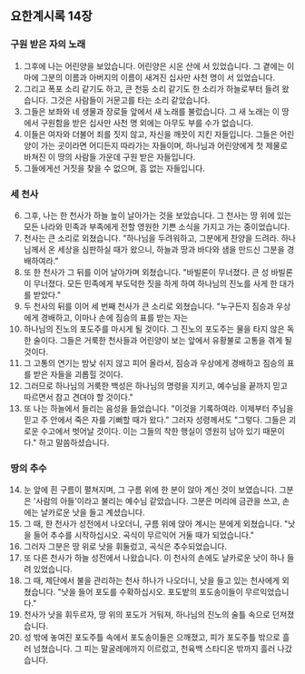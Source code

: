 ## 요한계시록 14장

### 구원 받은 자의 노래
1. 그후에 나는 어린양을 보았습니다. 어린양은 시온 산에 서 있었습니다. 그 곁에는 이마에 그분의 이름과 아버지의 이름이 새겨진 십사만 사천 명이 서 있었습니다.
2. 그리고 폭포 소리 같기도 하고, 큰 천둥 소리 같기도 한 소리가 하늘로부터 들려 왔습니다. 그것은 사람들이 거문고를 타는 소리 같았습니다.
3. 그들은 보좌와 네 생물과 장로들 앞에서 새 노래를 불렀습니다. 그 새 노래는 이 땅에서 구원함을 받은 십사만 사천 명 외에는 아무도 부를 수가 없습니다.
4. 이들은 여자와 더불어 죄를 짓지 않고, 자신을 깨끗이 지킨 자들입니다. 그들은 어린양이 가는 곳이라면 어디든지 따라가는 자들이며, 하나님과 어린양에게 첫 제물로 바쳐진 이 땅의 사람들 가운데 구원 받은 자들입니다.
5. 그들에게선 거짓을 찾을 수 없으며, 흠 없는 자들입니다.
### 세 천사
6. 그후, 나는 한 천사가 하늘 높이 날아가는 것을 보았습니다. 그 천사는 땅 위에 있는 모든 나라와 민족과 부족에게 전할 영원한 기쁜 소식을 가지고 가는 중이었습니다.
7. 천사는 큰 소리로 외쳤습니다. "하나님을 두려워하고, 그분에게 찬양을 드려라. 하나님께서 온 세상을 심판하실 때가 왔으니, 하늘과 땅과 바다와 샘을 만드신 그분을 경배하여라."
8. 또 한 천사가 그 뒤를 이어 날아가며 외쳤습니다. "바빌론이 무너졌다. 큰 성 바빌론이 무너졌다. 모든 민족에게 부도덕한 짓을 하게 하여 하나님의 진노를 사게 한 대가를 받았다."
9. 두 천사의 뒤를 이어 세 번째 천사가 큰 소리로 외쳤습니다. "누구든지 짐승과 우상에게 경배하고, 이마나 손에 짐승의 표를 받는 자는
10. 하나님의 진노의 포도주를 마시게 될 것이다. 그 진노의 포도주는 물을 타지 않은 독한 술이다. 그들은 거룩한 천사들과 어린양이 보는 앞에서 유황불로 고통을 겪게 될 것이다.
11. 그 고통의 연기는 밤낮 쉬지 않고 피어 올라서, 짐승과 우상에게 경배하고 짐승의 표를 받은 자들을 괴롭힐 것이다.
12. 그러므로 하나님의 거룩한 백성은 하나님의 명령을 지키고, 예수님을 끝까지 믿고 따르면서 참고 견뎌야 할 것이다."
13. 또 나는 하늘에서 들리는 음성을 들었습니다. "이것을 기록하여라. 이제부터 주님을 믿고 주 안에서 죽은 자를 기뻐할 때가 왔다." 그러자 성령께서도 "그렇다. 그들은 괴로운 수고에서 벗어날 것이다. 이는 그들의 착한 행실이 영원히 남아 있기 때문이다." 하고 말씀하셨습니다.

### 땅의 추수
14. 눈 앞에 흰 구름이 펼쳐지며, 그 구름 위에 한 분이 앉아 계신 것이 보였습니다. 그분은 '사람의 아들'이라고 불리는 예수님 같았습니다. 그분은 머리에 금관을 쓰고, 손에는 날카로운 낫을 들고 계셨습니다.
15. 그 때, 한 천사가 성전에서 나오더니, 구름 위에 앉아 계시는 분에게 외쳤습니다. "낫을 들어 추수를 시작하십시오. 곡식이 무르익어 거둘 때가 되었습니다."
16. 그러자 그분은 땅 위로 낫을 휘둘렀고, 곡식은 추수되었습니다.
17. 또 다른 천사가 하늘 성전에서 나왔습니다. 이 천사의 손에도 날카로운 낫이 하나 들려 있었습니다.
18. 그 때, 제단에서 불을 관리하는 천사 하나가 나오더니, 낫을 들고 있는 천사에게 외쳤습니다. "낫을 들어 포도를 수확하십시오. 포도밭의 포도송이들이 무르익었습니다."
19. 천사가 낫을 휘두르자, 땅 위의 포도가 거둬져, 하나님의 진노의 술틀 속으로 던져졌습니다.
20. 성 밖에 놓여진 포도주틀 속에서 포도송이들은 으깨졌고, 피가 포도주틀 밖으로 흘러 넘쳤습니다. 그 피는 말굴레에까지 이르렀고, 천육백 스타디온 밖까지 흘러 나갔습니다.
